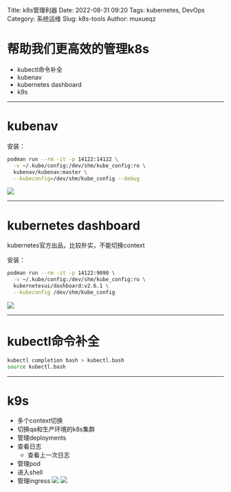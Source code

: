 Title: k8s管理利器
Date: 2022-08-31 09:20
Tags: kubernetes, DevOps
Category: 系统运维
Slug: k8s-tools
Author: muxueqz

# 帮助我们更高效的管理k8s

* kubectl命令补全
* kubenav
* kubernetes dashboard
* k9s

---
# kubenav
安装：
```bash
podman run --rm -it -p 14122:14122 \
  -v ~/.kube/config:/dev/shm/kube_config:ro \
  kubenav/kubenav:master \
  --kubeconfig=/dev/shm/kube_config --debug
```

![](https://raw.githubusercontent.com/kubenav/kubenav/master/utils/assets/github-screenshot.png) 

---
# kubernetes dashboard
kubernetes官方出品，比较朴实，不能切换context

安装：
```bash
podman run --rm -it -p 14122:9090 \
  -v ~/.kube/config:/dev/shm/kube_config:ro \
  kubernetesui/dashboard:v2.6.1 \
  --kubeconfig /dev/shm/kube_config
```
![](https://github.com/kubernetes/dashboard/raw/master/docs/images/dashboard-ui.png) 

---
# kubectl命令补全
```bash
kubectl completion bash > kubectl.bash
source kubectl.bash
```

---
# k9s
* 多个context切换
 * 切换qa和生产环境的k8s集群
* 管理deployments
* 查看日志
  * 查看上一次日志
* 管理pod
* 进入shell
* 管理ingress
![](https://k9scli.io/assets/screens/pods.png) 
![](https://k9scli.io/assets/screens/logs.png) 
